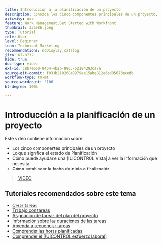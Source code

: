 ```yaml
---
title: Introducción a la planificación de un proyecto
description: Conozca los cinco componentes principales de un proyecto, lo que significa el estado, cómo una [!UICONTROL Vista] puede ayudarle a ver la información relevante y a configurar la fecha de inicio o de vencimiento.
activity: use
feature: Work Management,Get Started with Workfront
thumbnail: 335086.jpeg
type: Tutorial
role: User
level: Beginner
team: Technical Marketing
recommendations: noDisplay,catalog
jira: KT-8772
hide: true
doc-type: video
exl-id: c8b7e6b0-9464-4b2b-8963-b2184293ca7a
source-git-commit: f033b210268e8979ee15abe812e6ad85673eeedb
workflow-type: tm+mt
source-wordcount: '106'
ht-degree: 100%

---
```


# Introducción a la planificación de un proyecto

Este vídeo contiene información sobre:

* Los cinco componentes principales de un proyecto
* Lo que significa el estado de Planificación
* Cómo puede ayudarle una [!UICONTROL Vista] a ver la información que necesita
* Cómo establecer la fecha de inicio o finalización

>[!VIDEO](https://video.tv.adobe.com/v/335086/?quality=12&learn=on)

## Tutoriales recomendados sobre este tema

* [Crear tareas](/help/manage-work/tasks/how-to-create-tasks.md)
* [Trabajo con tareas](/help/manage-work/tasks/work-with-tasks.md)
* [Asignación de tareas del plan del proyecto](/help/manage-work/tasks/assign-tasks-from-the-project-plan.md)
* [Información sobre las duraciones de las tareas](/help/manage-work/tasks/understand-task-durations.md)
* [Aprenda a secuenciar tareas](/help/manage-work/tasks/learn-to-sequence-tasks.md)
* [Comprender las horas planificadas](/help/manage-work/tasks/understand-planned-hours.md)
* [Comprender el [!UICONTROL esfuerzo laboral]](/help/manage-work/tasks/understand-work-effort.md)
